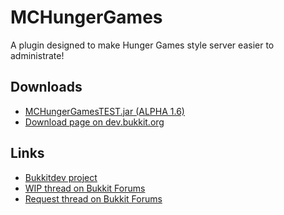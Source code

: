 MCHungerGames
=============

A plugin designed to make Hunger Games style server easier to administrate!

Downloads
-------

* [MCHungerGamesTEST.jar (ALPHA 1.6)](http://dev.bukkit.org/media/files/584/178/MCHungerGamesTEST.jar)
* [Download page on dev.bukkit.org](http://dev.bukkit.org/server-mods/mchungergames/files/)

Links
-------

* [Bukkitdev project](http://dev.bukkit.org/server-mods/mchungergames/)
* [WIP thread on Bukkit Forums](http://forums.bukkit.org/threads/65462/#post-1023363)
* [Request thread on Bukkit Forums](http://forums.bukkit.org/threads/64072/#post-1015730)